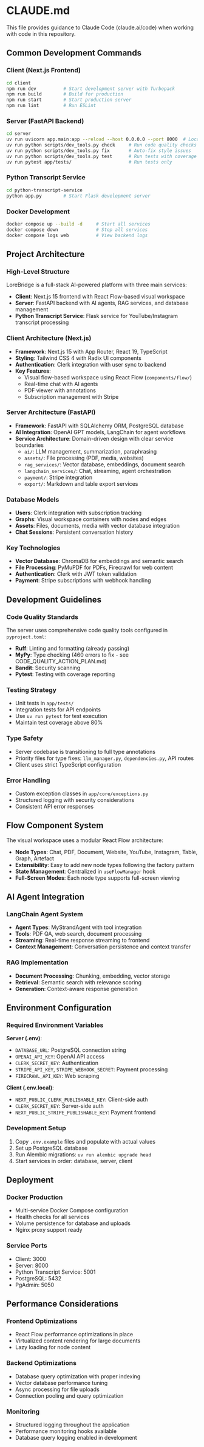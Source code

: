 # CLAUDE.md

This file provides guidance to Claude Code (claude.ai/code) when working with code in this repository.

## Common Development Commands

### Client (Next.js Frontend)
```bash
cd client
npm run dev          # Start development server with Turbopack
npm run build        # Build for production
npm run start        # Start production server
npm run lint         # Run ESLint
```

### Server (FastAPI Backend)
```bash
cd server
uv run uvicorn app.main:app --reload --host 0.0.0.0 --port 8000  # Local development
uv run python scripts/dev_tools.py check     # Run code quality checks
uv run python scripts/dev_tools.py fix       # Auto-fix style issues
uv run python scripts/dev_tools.py test      # Run tests with coverage
uv run pytest app/tests/                     # Run tests only
```

### Python Transcript Service
```bash
cd python-transcript-service
python app.py        # Start Flask development server
```

### Docker Development
```bash
docker compose up --build -d     # Start all services
docker compose down              # Stop all services
docker compose logs web          # View backend logs
```

## Project Architecture

### High-Level Structure
LoreBridge is a full-stack AI-powered platform with three main services:
- **Client**: Next.js 15 frontend with React Flow-based visual workspace
- **Server**: FastAPI backend with AI agents, RAG services, and database management
- **Python Transcript Service**: Flask service for YouTube/Instagram transcript processing

### Client Architecture (Next.js)
- **Framework**: Next.js 15 with App Router, React 19, TypeScript
- **Styling**: Tailwind CSS 4 with Radix UI components
- **Authentication**: Clerk integration with user sync to backend
- **Key Features**:
  - Visual flow-based workspace using React Flow (`components/flow/`)
  - Real-time chat with AI agents
  - PDF viewer with annotations
  - Subscription management with Stripe

### Server Architecture (FastAPI)
- **Framework**: FastAPI with SQLAlchemy ORM, PostgreSQL database
- **AI Integration**: OpenAI GPT models, LangChain for agent workflows
- **Service Architecture**: Domain-driven design with clear service boundaries
  - `ai/`: LLM management, summarization, paraphrasing
  - `assets/`: File processing (PDF, media, websites)
  - `rag_services/`: Vector database, embeddings, document search
  - `langchain_services/`: Chat, streaming, agent orchestration
  - `payment/`: Stripe integration
  - `export/`: Markdown and table export services

### Database Models
- **Users**: Clerk integration with subscription tracking
- **Graphs**: Visual workspace containers with nodes and edges
- **Assets**: Files, documents, media with vector database integration
- **Chat Sessions**: Persistent conversation history

### Key Technologies
- **Vector Database**: ChromaDB for embeddings and semantic search
- **File Processing**: PyMuPDF for PDFs, Firecrawl for web content
- **Authentication**: Clerk with JWT token validation
- **Payment**: Stripe subscriptions with webhook handling

## Development Guidelines

### Code Quality Standards
The server uses comprehensive code quality tools configured in `pyproject.toml`:
- **Ruff**: Linting and formatting (already passing)
- **MyPy**: Type checking (460 errors to fix - see CODE_QUALITY_ACTION_PLAN.md)
- **Bandit**: Security scanning
- **Pytest**: Testing with coverage reporting

### Testing Strategy
- Unit tests in `app/tests/`
- Integration tests for API endpoints
- Use `uv run pytest` for test execution
- Maintain test coverage above 80%

### Type Safety
- Server codebase is transitioning to full type annotations
- Priority files for type fixes: `llm_manager.py`, `dependencies.py`, API routes
- Client uses strict TypeScript configuration

### Error Handling
- Custom exception classes in `app/core/exceptions.py`
- Structured logging with security considerations
- Consistent API error responses

## Flow Component System

The visual workspace uses a modular React Flow architecture:
- **Node Types**: Chat, PDF, Document, Website, YouTube, Instagram, Table, Graph, Artefact
- **Extensibility**: Easy to add new node types following the factory pattern
- **State Management**: Centralized in `useFlowManager` hook
- **Full-Screen Modes**: Each node type supports full-screen viewing

## AI Agent Integration

### LangChain Agent System
- **Agent Types**: MyStrandAgent with tool integration
- **Tools**: PDF QA, web search, document processing
- **Streaming**: Real-time response streaming to frontend
- **Context Management**: Conversation persistence and context transfer

### RAG Implementation
- **Document Processing**: Chunking, embedding, vector storage
- **Retrieval**: Semantic search with relevance scoring
- **Generation**: Context-aware response generation

## Environment Configuration

### Required Environment Variables
**Server (.env)**:
- `DATABASE_URL`: PostgreSQL connection string
- `OPENAI_API_KEY`: OpenAI API access
- `CLERK_SECRET_KEY`: Authentication
- `STRIPE_API_KEY`, `STRIPE_WEBHOOK_SECRET`: Payment processing
- `FIRECRAWL_API_KEY`: Web scraping

**Client (.env.local)**:
- `NEXT_PUBLIC_CLERK_PUBLISHABLE_KEY`: Client-side auth
- `CLERK_SECRET_KEY`: Server-side auth
- `NEXT_PUBLIC_STRIPE_PUBLISHABLE_KEY`: Payment frontend

### Development Setup
1. Copy `.env.example` files and populate with actual values
2. Set up PostgreSQL database
3. Run Alembic migrations: `uv run alembic upgrade head`
4. Start services in order: database, server, client

## Deployment

### Docker Production
- Multi-service Docker Compose configuration
- Health checks for all services
- Volume persistence for database and uploads
- Nginx proxy support ready

### Service Ports
- Client: 3000
- Server: 8000
- Python Transcript Service: 5001
- PostgreSQL: 5432
- PgAdmin: 5050

## Performance Considerations

### Frontend Optimizations
- React Flow performance optimizations in place
- Virtualized content rendering for large documents
- Lazy loading for node content

### Backend Optimizations
- Database query optimization with proper indexing
- Vector database performance tuning
- Async processing for file uploads
- Connection pooling and query optimization

### Monitoring
- Structured logging throughout the application
- Performance monitoring hooks available
- Database query logging enabled in development
